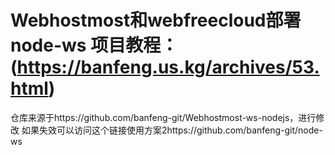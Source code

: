 # Webhostmost和webfreecloud部署 node-ws 项目教程： (https://banfeng.us.kg/archives/53.html)
仓库来源于https://github.com/banfeng-git/Webhostmost-ws-nodejs，进行修改
如果失效可以访问这个链接使用方案2https://github.com/banfeng-git/node-ws
